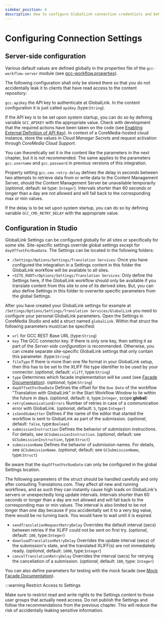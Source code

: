 ```yaml
---
sidebar_position: 4
description: How to configure GlobalLink connection credentials and behavior.
---
```


# Configuring Connection Settings

## Server-side configuration

Various default values are defined globally in the properties file of
the `gcc-workflow-server` module (see
[gcc-workflow.properties](<https://github.com/CoreMedia/coremedia-globallink-connect-integration/blob/main/apps/workflow-server/gcc-workflow-server/src/main/resources/META-INF/coremedia/gcc-workflow.properties> "apps/workflow-server/gcc-workflow-server/src/main/resources/META-INF/coremedia/gcc-workflow.properties")).

The following configuration shall only be stored there so that you do not
accidentally leak it to clients that have read access to the content repository:

`gcc.apiKey` the API key to authenticate at GlobalLink. In the content configuration
it is just called `apiKey` (type:`String`).

If the API key is to be set upon system startup, you can do so by defining
variable `GCC_APIKEY` with the appropriate value. Check with development that
the required actions have been taken on the code (see
[Enabling External Definition of API Key](<../development/coremedia-blueprint#enabling-external-definition-of-api-key> "Development | CoreMedia Blueprint | Enabling External Definition of API Key")).
In context of a CoreMedia-hosted cloud instance, store the values in
_Cloud Manager Secrets_ and request activation through _CoreMedia
Cloud Support_.

You can theoretically set it in the content like the parameters in the
next chapter, but it is not recommended. The same applies to the parameters
`gcc.username` and `gcc.password` in previous versions of this integration.

Property setting `gcc.cms-retry-delay` defines the delay in seconds between two
attempts to retrieve data from or write data to the Content Management Server,
should the Content Management Server be unavailable temporarily (_optional_,
default: `60` type: `Integer`). Intervals shorter than 60 seconds or longer
than a day are not allowed and will fall back to the corresponding max or min
values.

If the delay is to be set upon system startup, you can do so by defining
variable `GCC_CMS_RETRY_DELAY` with the appropriate value.

## Configuration in Studio

GlobalLink Settings can be configured globally for all sites or specifically
for some site. Site-specific settings override global settings except for
`dayOffsetForDueDate`. The Settings can be located in the following folders:

* `/Settings/Options/Settings/Translation Services`: Once you have configured
  the integration in a Settings content in this folder the GlobalLink
  workflow will be available to all sites.
* `<SITE_ROOT>/Options/Settings/Translation Services`: Only define
  the Settings here, if the GlobalLink workflow should only be available
  if you translate content from this site to one of its derived sites. But, you
  can also define Settings in this folder to overwrite specific parameters from
  the global Settings.

After you have created your GlobalLink settings for example at
`/Settings/Options/Settings/Translation Services/GlobalLink`
you need to configure your personal GlobalLink parameters. Open the Settings
in CoreMedia Studio and add a struct named
`globalLink`. Within that struct the following parameters must/can be specified:

* `url` for GCC REST Base URL  (type:`String`)
* `key` The GCC connector key. If there is only one key, then setting it as
  part of the _Server-side configuration_ is recommended. Otherwise, you can
  create separate site-specific GlobalLink settings that only contain
  this parameter. (type:`String`)
* `fileType` If there is more than one file format in your
  GlobalLink setup, then this has to be set to the XLIFF file type identifier
  to be used by your connector. (_optional_, default: `xliff`, type:`String`)
* `type` Determines which facade implementation will be used (see
  [Facade Documentation](<https://github.com/CoreMedia/coremedia-globallink-connect-integration/tree/main/apps/workflow-server/gcc-workflow-server-facade/gcc-restclient-facade/README.md> "apps/workflow-server/gcc-workflow-server-facade/gcc-restclient-facade/README.md")).
  (_optional_, type:`String`)
* `dayOffsetForDueDate` Defines the offset for the
  `Due Date` of the workflow "Translation with GlobalLink" in the Start Workflow
  Window to lie within the future in days.
  (_optional_, default: `0`, type:`Integer`, scope:**global**)
* `retryCommunicationErrors` Number of retries in case of a communication error
  with GlobalLink. (_optional_, default: `5`, type:`Integer`)
* `isSendSubmitter` Defines if the name of the editor that started the workflow
  is sent to GlobalLink as part of the submission.
  (_optional_, default: `false`, type:`Boolean`)
* `submissionInstruction` Defines the behavior of submission instructions.
  For details, see `GCSubmissionInstruction`.
  (_optional_, default: see `GCSubmissionInstruction`, type:`Struct`)
* `submissionName` Defines the behavior of submission names.
  For details, see `GCSubmissionName`.
  (_optional_, default: see `GCSubmissionName`, type:`Struct`)

Be aware that the `dayOffsetForDueDate` can only be configured in the global
Settings location.

The following parameters of the struct should be handled carefully and only
after consulting Translations.com. They affect all new and running workflows,
and as such they can instantly cause high loads on GlobalLink's servers or
unexpectedly long update intervals. Intervals shorter than 60 seconds or longer
than a day are not allowed and will fall back to the corresponding max or min
values. The interval is also limited to be not longer than one day because if
you accidentally set it to a very big value, there would be no turning back. You
would have to wait until it is expired.

* `sendTranslationRequestRetryDelay` Overrides the default interval (secs)
  between retries if the XLIFF could not be sent on first try.
  (_optional_, default: `180`, type:`Integer`)
* `downloadTranslationRetryDelay` Overrides the update interval (secs) of the
  submission's state, and the translated XLIFF(s) are not immediately ready.
  (_optional_, default: `1800`, type:`Integer`)
* `cancelTranslationRetryDelay` Overrides the interval (secs) for retrying the
  cancellation of a submission. (_optional_, default: `180`, type: `Integer`)

You can also define parameters for testing with the mock facade
(see [Mock Facade Documentation](<https://github.com/CoreMedia/coremedia-globallink-connect-integration/tree/main/apps/workflow-server/gcc-workflow-server-facade/gcc-restclient-facade-mock/README.md> "apps/workflow-server/gcc-workflow-server-facade/gcc-restclient-facade-mock/README.md")).

:::warning Restrict Access to Settings

Make sure to restrict read and write rights to the Settings content to
those user groups that actually need access. Do not publish the
Settings and follow the recommendations from the previous chapter.
This will reduce the risk of accidentally leaking sensitive information.
